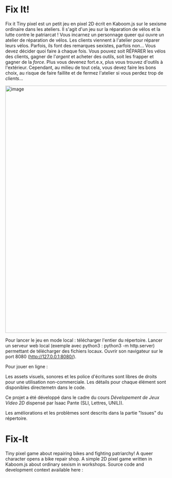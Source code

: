 <!--- Le README de votre Github doit documenter le contexte de votre développement en mentionnant, dans l’ordre suivant
une brève description (en français ou en anglais) de votre rendu et de ses fonctionnalités --->
# Fix It! 
Fix it Tiny pixel est un petit jeu en pixel 2D écrit en Kaboom.js sur le sexisme ordinaire dans les ateliers. Il s'agit d'un jeu sur la réparation de vélos et la lutte contre le patriarcat ! Vous incarnez un personnage queer qui ouvre un atelier de réparation de vélos. Les clients viennent à l'atelier pour réparer leurs vélos. Parfois, ils font des remarques sexistes, parfois non... Vous devez décider quoi faire à chaque fois. Vous pouvez soit RÉPARER les vélos des clients, gagner de l'*argent* et acheter des outils, soit les frapper et gagner de la *force*. Plus vous devenez fort.e.x, plus vous trouvez d'outils à l'extérieur. Cependant, au milieu de tout cela, vous devez faire les bons choix, au risque de faire faillite et de fermez l'atelier si vous perdez trop de *clients*... 


<!---#au moins une capture illustrant votre travail ; attention, pour la VR, un GIF est requis --->
<img width="769" alt="image" src="https://github.com/glitch1312/Fix-It/assets/96738339/0e8c0f8e-4185-4067-9944-f2bb65f8cec2">

<!---la procédure d’installation / de lancement --->
Pour lancer le jeu en mode local : télécharger l'entier du répertoire. Lancer un serveur web local (exemple avec python3 :  python3 -m http.server) permettant de télécharger des fichiers locaux. Ouvrir son navigateur sur le port 8080 (http://127.0.0.1:8080/).

Pour jouer en ligne : 
<!---les éventuels modules, librairies ou scripts intégrés ou nécessaires au bon fonctionnement de votre rendu --->

<!---les éventuels copyrights, informations de licence, et autres références de vos sources et ressources y compris en matière de code récupéré --->
Les assets visuels, sonores et les police d'écritures sont libres de droits pour une utilisation non-commerciale. Les détails pour chaque élément sont disponibles directemetn dans le code. 
<!---le contexte de développement (exemple : Ce projet a été développé dans le cadre du cours <nom de l’enseignement> dispensé par Isaac Pante (SLI, Lettres, UNIL)). --->
Ce projet a été développé dans le cadre du cours *Dévelopement de Jeux Video 2D* dispensé par Isaac Pante (SLI, Lettres, UNIL)).
<!---à sa racine, votre dossier doit contenir un fichier index.html et être le plus structuré possible (par exemple : fichiers css dans un dossier styles, images dans un dossier 
img, un dossier "assets" pour les éventuelles ressources complémentaires (modèles GLTF, Spritesheet, etc.)) --->

<!---Les limites de votre travail ainsi que les possibilités d’amélioration doivent apparaître comme « issues », assorties des étiquettes adéquates (bug, enhancement, etc.) et non dans le Readme. Gardez à l’esprit que cette description est destinée à d’autres personnes intéressées par votre code. --->
Les améliorations et les problèmes sont descrits dans la partie "Issues" du répertoire. 

<!---Votre répertoire Github doit porter un nom qui facilite l'identification unique de votre travail ; ce nom peut être pensé comme une "marque" (par exemple : pas de "projet-visualisation" mais plutôt "statistique-vente-armes" ou "weaponview")
 --->
<!---Attention : aucun matériel soumis à droit d’auteur (images, sons, etc.) ne doit être déposé sur une archive publique. Si du matériel soumis à droit d’auteur est au coeur de votre travail, merci de créer un Github privé (choix "private" au moment de la création).
Attention : la récupération partielle de code est autorisée pour peu que la source soit mentionnée à même le code, au travers de commentaires inline ; dans le cas contraire, vous vous exposez à une dénonciation pour plagiat ou fraude. --->



# Fix-It
Tiny pixel game about repairing bikes and fighting patriarchy! A queer character opens a bike repair shop.     A simple 2D pixel game written in Kaboom.js about ordinary sexism in workshops. Source code and development context available here :
